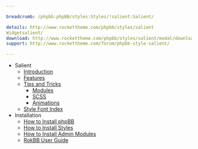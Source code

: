 ```yaml
---

breadcrumb: /phpbb:phpBB/styles:Styles/!salient:Salient/

details: http://www.rockettheme.com/phpbb/styles/salient
Widgetsalient/
download: http://www.rockettheme.com/phpbb/styles/salient/modal/downloads
support: http://www.rockettheme.com/forum/phpbb-style-salient/

---
```


* Salient
	* [Introduction](INDEX.md#introduction)
	* [Features](INDEX.md#features)
    * [Tips and Tricks](tips.md)
        * [Modules](tips.md#modules)
        * [SCSS](tips.md#scss-compiler)
        * [Animations](tips.md#animation)
    * [Style Font Index](../../../technical_tips/general/font_index.md)
* Installation
	* [How to Install phpBB](../../start/install_31.md)
	* [How to Install Styles](../../start/styles_31.md)
	* [How to Install Admin Modules](../../start/styles_31.md#installing-administrative-modules)
    * [RokBB User Guide](../../start/user_guide.md)
